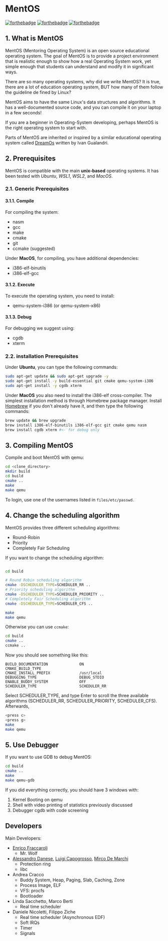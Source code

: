 # MentOS

[![forthebadge](https://forthebadge.com/images/badges/built-with-love.svg)](https://forthebadge.com)
[![forthebadge](https://forthebadge.com/images/badges/made-with-c.svg)](https://forthebadge.com)
[![forthebadge](https://forthebadge.com/images/badges/for-you.svg)](https://forthebadge.com)

## 1. What is MentOS

MentOS (Mentoring Operating System) is an open source educational operating
system. The goal of MentOS is to provide a project environment that is realistic
enough to show how a real Operating System work, yet simple enough that students
can understand and modify it in significant ways.

There are so many operating systems, why did we write MentOS? It is true, there
are a lot of education operating system, BUT how many of them follow the
guideline de fined by Linux?

MentOS aims to have the same Linux's data structures and algorithms. It has a
well-documented source code, and you can compile it on your laptop in a few
seconds!

If you are a beginner in Operating-System developing, perhaps MentOS is the
right operating system to start with.

Parts of MentOS are inherited or inspired by a similar educational operating 
system called [DreamOs](https://github.com/dreamos82/DreamOs) written by Ivan
Gualandri.

## 2. Prerequisites

MentOS is compatible with the main **unix-based** operating systems. It has been
tested with *Ubuntu*, *WSL1*, *WSL2*, and  *MacOS*.

### 2.1. Generic Prerequisites

#### 3.1.1. Compile

For compiling the system:

 - nasm
 - gcc
 - make
 - cmake
 - git
 - ccmake (suggested)

Under **MacOS**, for compiling, you have additional dependencies:

 - i386-elf-binutils
 - i386-elf-gcc

#### 3.1.2. Execute

To execute the operating system, you need to install:

 - qemu-system-i386 (or qemu-system-x86)

#### 3.1.3. Debug

For debugging we suggest using:

 - cgdb
 - xterm

### 2.2. installation Prerequisites

Under **Ubuntu**, you can type the following commands:

```bash
sudo apt-get update && sudo apt-get upgrade -y
sudo apt-get install -y build-essential git cmake qemu-system-i386 
sudo apt-get install -y cgdb xterm
```

Under **MacOS** you also need to install the i386-elf cross-compiler. The
simplest installation method is through Homebrew package manager.
Install [Homebrew](https://brew.sh/index_it) if you don't already have it, and
then type the following commands:

```bash
brew update && brew upgrade
brew install i386-elf-binutils i386-elf-gcc git cmake qemu nasm
brew install cgdb xterm #<- for debug only
```

## 3. Compiling MentOS

Compile and boot MentOS with qemu:

```bash
cd <clone_directory>
mkdir build
cd build
cmake ..
make
make qemu
```

To login, use one of the usernames listed in `files/etc/passwd`.

## 4. Change the scheduling algorithm

MentOS provides three different scheduling algorithms:

 - Round-Robin
 - Priority
 - Completely Fair Scheduling

If you want to change the scheduling algorithm:

```bash

cd build

# Round Robin scheduling algorithm
cmake -DSCHEDULER_TYPE=SCHEDULER_RR ..
# Priority scheduling algorithm
cmake -DSCHEDULER_TYPE=SCHEDULER_PRIORITY ..
# Completely Fair Scheduling algorithm
cmake -DSCHEDULER_TYPE=SCHEDULER_CFS ..

make
make qemu
```

Otherwise you can use `ccmake`:

```bash
cd build
cmake ..
ccmake ..
```

Now you should see something like this:

```
BUILD_DOCUMENTATION              ON
CMAKE_BUILD_TYPE
CMAKE_INSTALL_PREFIX             /usr/local
DEBUGGING_TYPE                   DEBUG_STDIO
ENABLE_BUDDY_SYSTEM              OFF
SCHEDULER_TYPE                   SCHEDULER_RR
```

Select SCHEDULER_TYPE, and type Enter to scroll the three available algorithms
(SCHEDULER_RR, SCHEDULER_PRIORITY, SCHEDULER_CFS). Afterwards,

```bash
<press c>
<press g>
make
make qemu
```

## 5. Use Debugger

If you want to use GDB to debug MentOS:

```bash
cd build
cmake ..
make
make qemu-gdb
```

If you did everything correctly, you should have 3 windows with:

1. Kernel Booting on qemu
2. Shell with video printing of statistics previously discussed
3. Debugger cgdb with code screening

## Developers

Main Developers:

* [Enrico Fraccaroli](https://github.com/Galfurian)
    - Mr. Wolf
* [Alessandro Danese](https://github.com/alessandroDanese88), [Luigi Capogrosso](https://github.com/luigicapogrosso), [Mirco De Marchi](https://github.com/mircodemarchi)
    - Protection ring
    - libc
* Andrea Cracco
    - Buddy System, Heap, Paging, Slab, Caching, Zone
    - Process Image, ELF
    - VFS: procfs
    - Bootloader
* Linda Sacchetto, Marco Berti
    - Real time scheduler
* Daniele Nicoletti, Filippo Ziche
    - Real time scheduler (Asynchronous EDF)
    - Soft IRQs
    - Timer
    - Signals
